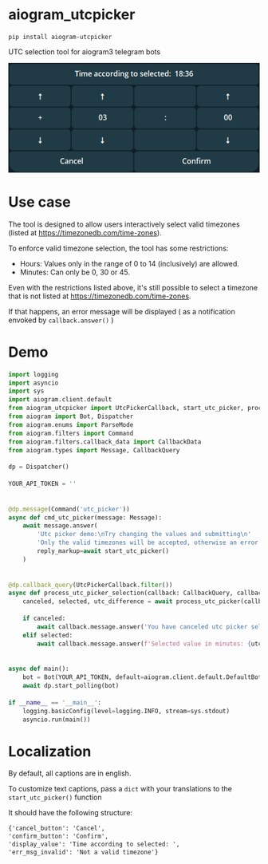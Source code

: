 # aiogram_utcpicker
```
pip install aiogram-utcpicker
```

UTC selection tool for aiogram3 telegram bots

![img.png](img.png)
# Use case
The tool is designed to allow users interactively select valid timezones (listed at https://timezonedb.com/time-zones).

To enforce valid timezone selection, the tool has some restrictions:
 - Hours: Values only in the range of 0 to 14 (inclusively) are allowed.
 - Minutes: Can only be 0, 30 or 45.


Even with the restrictions listed above, it's still possible to select a timezone that is not listed at https://timezonedb.com/time-zones.

If that happens, an error message will be displayed ( as a  notification envoked by `callback.answer()` )

# Demo
```python
import logging
import asyncio
import sys
import aiogram.client.default
from aiogram_utcpicker import UtcPickerCallback, start_utc_picker, process_utc_picker
from aiogram import Bot, Dispatcher
from aiogram.enums import ParseMode
from aiogram.filters import Command
from aiogram.filters.callback_data import CallbackData
from aiogram.types import Message, CallbackQuery

dp = Dispatcher()

YOUR_API_TOKEN = ''


@dp.message(Command('utc_picker'))
async def cmd_utc_picker(message: Message):
    await message.answer(
        'Utc picker demo:\nTry changing the values and submitting\n'
        'Only the valid timezones will be accepted, otherwise an error notification will be displayed',
        reply_markup=await start_utc_picker()
    )


@dp.callback_query(UtcPickerCallback.filter())
async def process_utc_picker_selection(callback: CallbackQuery, callback_data: CallbackData):
    canceled, selected, utc_difference = await process_utc_picker(callback, callback_data)

    if canceled:
        await callback.message.answer('You have canceled utc picker selection')
    elif selected:
        await callback.message.answer(f'Selected value in minutes: {utc_difference}')


async def main():
    bot = Bot(YOUR_API_TOKEN, default=aiogram.client.default.DefaultBotProperties(parse_mode=ParseMode.HTML))
    await dp.start_polling(bot)

if __name__ == '__main__':
    logging.basicConfig(level=logging.INFO, stream=sys.stdout)
    asyncio.run(main())
```

# Localization

By default, all captions are in english. 

To customize text captions, pass a `dict` with your translations to the `start_utc_picker()` function

It should have the following structure:
```
{'cancel_button': 'Cancel', 
'confirm_button': 'Confirm',
'display_value': 'Time according to selected: ',
'err_msg_invalid': 'Not a valid timezone'}
```
